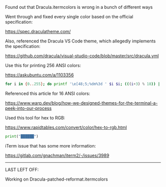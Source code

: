 Found out that Dracula.itermcolors is wrong in a bunch of different ways

Went through and fixed every single color based on the official specification:

<https://spec.draculatheme.com/>

Also, referenced the Dracula VS Code theme, which allegedly implements the
specification:

<https://github.com/dracula/visual-studio-code/blob/master/src/dracula.yml>

Use this for printing 256 ANSI colors:

<https://askubuntu.com/a/1103356>

```sh
for i in {0..255}; do printf '\e[48;5;%dm%3d ' $i $i; (((i+3) % 18)) || printf '\e[0m\n'; done
```

Referenced this article for 16 ANSI colors:

<https://www.warp.dev/blog/how-we-designed-themes-for-the-terminal-a-peek-into-our-process>

Used this tool for hex to RGB:

<https://www.rapidtables.com/convert/color/hex-to-rgb.html>


```python
print("██████")
```

iTerm issue that has some more information:

<https://gitlab.com/gnachman/iterm2/-/issues/3989>

---

LAST LEFT OFF:

Working on Dracula-patched-reformat.itermcolors


